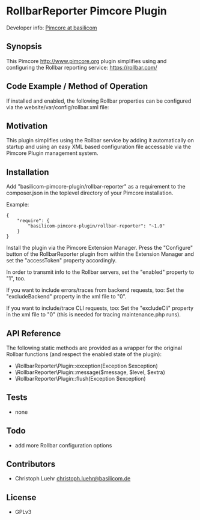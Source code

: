 RollbarReporter Pimcore Plugin
================================================

Developer info: [Pimcore at basilicom](http://basilicom.de/en/pimcore)

## Synopsis

This Pimcore http://www.pimcore.org plugin simplifies using
and configuring the Rollbar reporting service: https://rollbar.com/

## Code Example / Method of Operation

If installed and enabled, the following Rollbar properties
can be configured via the website/var/config/rollbar.xml file:



## Motivation

This plugin simplifies using the Rollbar service by adding it
automatically on startup and using an easy XML based configuration
file accessable via the Pimcore Plugin management system.

## Installation

Add "basilicom-pimcore-plugin/rollbar-reporter" as a requirement to the
composer.json in the toplevel directory of your Pimcore installation.

Example:

    {
        "require": {
            "basilicom-pimcore-plugin/rollbar-reporter": "~1.0"
        }
    }
    
Install the plugin via the Pimcore Extension Manager. Press the "Configure" button of the
RollbarReporter plugin from within the Extension Manager and set the "accessToken" property
accordingly.

In order to transmit info to the Rollbar servers, set the "enabled" property to "1", too.

If you want to include errors/traces from backend requests, too: Set the
"excludeBackend" property in the xml file to "0".

If you want to include/trace CLI requests, too: Set the "excludeCli" property in
the xml file to "0" (this is needed for tracing maintenance.php runs).

## API Reference

The following static methods are provided as a wrapper for the original
Rollbar functions (and respect the enabled state of the plugin):
 
* \RollbarReporter\Plugin::exception(Exception $exception)
* \RollbarReporter\Plugin::message($message, $level, $extra)
* \RollbarReporter\Plugin::flush(Exception $exception)

## Tests

* none

## Todo

* add more Rollbar configuration options

## Contributors

* Christoph Luehr <christoph.luehr@basilicom.de>

## License

* GPLv3
